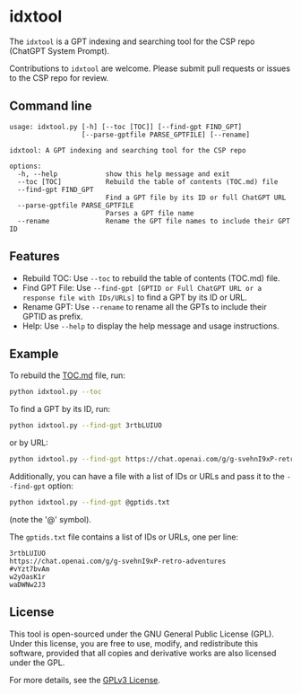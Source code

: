 # idxtool

The `idxtool` is a GPT indexing and searching tool for the CSP repo (ChatGPT System Prompt).

Contributions to `idxtool` are welcome. Please submit pull requests or issues to the CSP repo for review.

## Command line

```
usage: idxtool.py [-h] [--toc [TOC]] [--find-gpt FIND_GPT] 
                  [--parse-gptfile PARSE_GPTFILE] [--rename]

idxtool: A GPT indexing and searching tool for the CSP repo

options:
  -h, --help            show this help message and exit
  --toc [TOC]           Rebuild the table of contents (TOC.md) file
  --find-gpt FIND_GPT
                        Find a GPT file by its ID or full ChatGPT URL
  --parse-gptfile PARSE_GPTFILE
                        Parses a GPT file name
  --rename              Rename the GPT file names to include their GPT ID
```

## Features

- Rebuild TOC: Use `--toc` to rebuild the table of contents (TOC.md) file.
- Find GPT File: Use `--find-gpt [GPTID or Full ChatGPT URL or a response file with IDs/URLs]` to find a GPT by its ID or URL.
- Rename GPT: Use `--rename` to rename all the GPTs to include their GPTID as prefix.
- Help: Use `--help` to display the help message and usage instructions.

## Example

To rebuild the [TOC.md](../TOC.md) file, run:

```bash
python idxtool.py --toc
```

To find a GPT by its ID, run:

```bash
python idxtool.py --find-gpt 3rtbLUIUO
```

or by URL:
  
```bash
python idxtool.py --find-gpt https://chat.openai.com/g/g-svehnI9xP-retro-adventures
```

Additionally, you can have a file with a list of IDs or URLs and pass it to the `--find-gpt` option:

```bash
python idxtool.py --find-gpt @gptids.txt
```

(note the '@' symbol).

The `gptids.txt` file contains a list of IDs or URLs, one per line:

```text
3rtbLUIUO
https://chat.openai.com/g/g-svehnI9xP-retro-adventures
#vYzt7bvAm
w2yOasK1r
waDWNw2J3
```


## License

This tool is open-sourced under the GNU General Public License (GPL). Under this license, you are free to use, modify, and redistribute this software, provided that all copies and derivative works are also licensed under the GPL.

For more details, see the [GPLv3 License](https://www.gnu.org/licenses/gpl-3.0.html).
